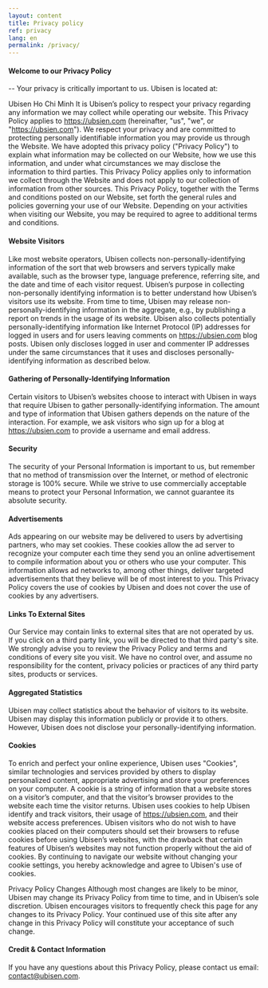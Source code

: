 ```yaml
---
layout: content
title: Privacy policy
ref: privacy
lang: en
permalink: /privacy/
---
```


#### Welcome to our Privacy Policy
-- Your privacy is critically important to us.
Ubisen is located at:

Ubisen
Ho Chi Minh
It is Ubisen’s policy to respect your privacy regarding any information we may collect while operating our website. This Privacy Policy applies to https://ubsien.com (hereinafter, "us", "we", or "https://ubsien.com"). We respect your privacy and are committed to protecting personally identifiable information you may provide us through the Website. We have adopted this privacy policy ("Privacy Policy") to explain what information may be collected on our Website, how we use this information, and under what circumstances we may disclose the information to third parties. This Privacy Policy applies only to information we collect through the Website and does not apply to our collection of information from other sources.
This Privacy Policy, together with the Terms and conditions posted on our Website, set forth the general rules and policies governing your use of our Website. Depending on your activities when visiting our Website, you may be required to agree to additional terms and conditions.

#### Website Visitors
Like most website operators, Ubisen collects non-personally-identifying information of the sort that web browsers and servers typically make available, such as the browser type, language preference, referring site, and the date and time of each visitor request. Ubisen’s purpose in collecting non-personally identifying information is to better understand how Ubisen’s visitors use its website. From time to time, Ubisen may release non-personally-identifying information in the aggregate, e.g., by publishing a report on trends in the usage of its website.
Ubisen also collects potentially personally-identifying information like Internet Protocol (IP) addresses for logged in users and for users leaving comments on https://ubsien.com blog posts. Ubisen only discloses logged in user and commenter IP addresses under the same circumstances that it uses and discloses personally-identifying information as described below.

####  Gathering of Personally-Identifying Information
Certain visitors to Ubisen’s websites choose to interact with Ubisen in ways that require Ubisen to gather personally-identifying information. The amount and type of information that Ubisen gathers depends on the nature of the interaction. For example, we ask visitors who sign up for a blog at https://ubsien.com to provide a username and email address.

####  Security
The security of your Personal Information is important to us, but remember that no method of transmission over the Internet, or method of electronic storage is 100% secure. While we strive to use commercially acceptable means to protect your Personal Information, we cannot guarantee its absolute security.

####  Advertisements
Ads appearing on our website may be delivered to users by advertising partners, who may set cookies. These cookies allow the ad server to recognize your computer each time they send you an online advertisement to compile information about you or others who use your computer. This information allows ad networks to, among other things, deliver targeted advertisements that they believe will be of most interest to you. This Privacy Policy covers the use of cookies by Ubisen and does not cover the use of cookies by any advertisers.


#### Links To External Sites
Our Service may contain links to external sites that are not operated by us. If you click on a third party link, you will be directed to that third party's site. We strongly advise you to review the Privacy Policy and terms and conditions of every site you visit.
We have no control over, and assume no responsibility for the content, privacy policies or practices of any third party sites, products or services.



####  Aggregated Statistics
Ubisen may collect statistics about the behavior of visitors to its website. Ubisen may display this information publicly or provide it to others. However, Ubisen does not disclose your personally-identifying information.


####  Cookies
To enrich and perfect your online experience, Ubisen uses "Cookies", similar technologies and services provided by others to display personalized content, appropriate advertising and store your preferences on your computer.
A cookie is a string of information that a website stores on a visitor’s computer, and that the visitor’s browser provides to the website each time the visitor returns. Ubisen uses cookies to help Ubisen identify and track visitors, their usage of https://ubsien.com, and their website access preferences. Ubisen visitors who do not wish to have cookies placed on their computers should set their browsers to refuse cookies before using Ubisen’s websites, with the drawback that certain features of Ubisen’s websites may not function properly without the aid of cookies.
By continuing to navigate our website without changing your cookie settings, you hereby acknowledge and agree to Ubisen's use of cookies.



Privacy Policy Changes
Although most changes are likely to be minor, Ubisen may change its Privacy Policy from time to time, and in Ubisen’s sole discretion. Ubisen encourages visitors to frequently check this page for any changes to its Privacy Policy. Your continued use of this site after any change in this Privacy Policy will constitute your acceptance of such change.

 
####  Credit & Contact Information
If you have any questions about this Privacy Policy, please contact us email: contact@ubisen.com.
